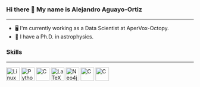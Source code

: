 ### Hi there 👋 My name is Alejandro Aguayo-Ortiz
---

- 🖥️ I'm currently working as a Data Scientist at AperVox-Octopy.
- 🔭 I have a Ph.D. in astrophysics.

### Skills
---
<a href="https://www.linux.org" target="_blank" rel="noreferrer"><img src="https://www.linux.org/images/logo.png" height="36" alt="Linux"/></a>
<a href="https://www.python.org/" target="_blank" rel="noreferrer"><img src="https://raw.githubusercontent.com/danielcranney/readme-generator/main/public/icons/skills/python-colored.svg" width="36" height="36" alt="Python" /></a>
<a href="https://www.pytorch.org/" target="_blank" rel="noreferrer"><img src="https://miro.medium.com/v2/resize:fit:691/1*VSQ0XEywxSgZBwW05GsZtw.png" height="36" alt="C"/></a>
<a href="https://www.latex-project.org/" target="_blank" rel="noreferrer"><img src="https://www.latex-project.org/img/latex-project-logo.svg" height="36" alt="LaTeX"/></a>
<a href="https://neo4j.com/" target="_blank" rel="noreferrer"><img src="https://dist.neo4j.com/wp-content/uploads/20210423072428/neo4j-logo-2020-1.svg" height="36" alt="Neo4j"/></a>
<a href="https://en.wikipedia.org/wiki/C_(programming_language)" target="_blank" rel="noreferrer"><img src="https://upload.wikimedia.org/wikipedia/commons/thumb/3/35/The_C_Programming_Language_logo.svg/1280px-The_C_Programming_Language_logo.svg.png" height="36" alt="C"/></a>
<a href="https://www.mongodb.com/" target="_blank" rel="noreferrer"><img src="https://webimages.mongodb.com/_com_assets/cms/kuyjf3vea2hg34taa-horizontal_default_slate_blue.svg?auto=format%252Ccompress" height="36" alt="C"/></a>


<!--
**aaguayoo/aaguayoo** is a ✨ _special_ ✨ repository because its `README.md` (this file) appears on your GitHub profile.

Here are some ideas to get you started:

- 🔭 I’m currently working on ...
- 🌱 I’m currently learning ...
- 👯 I’m looking to collaborate on ...
- 🤔 I’m looking for help with ...
- 💬 Ask me about ...
- 📫 How to reach me: ...
- 😄 Pronouns: ...
- ⚡ Fun fact: ...
-->
